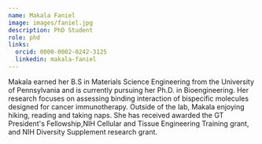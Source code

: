 ```yaml
---
name: Makala Faniel
image: images/faniel.jpg
description: PhD Student
role: phd
links:
  orcid: 0000-0002-0242-3125
  linkedin: makala-faniel
---
```


Makala earned her B.S in Materials Science Engineering from the University of Pennsylvania and is currently pursuing her Ph.D. in Bioengineering. Her research focuses on assessing binding interaction of bispecific molecules designed for cancer immunotherapy. Outside of the lab, Makala enjoying hiking, reading and taking naps. She has received awarded the GT President's Fellowship,NIH Cellular and Tissue Engineering Training grant, and NIH Diversity Supplement research grant.
